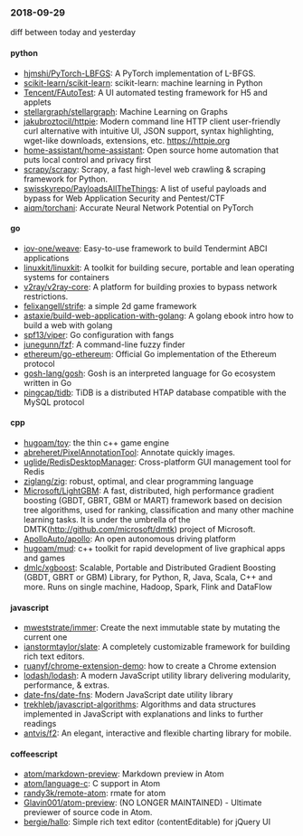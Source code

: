 ### 2018-09-29
diff between today and yesterday

#### python
* [hjmshi/PyTorch-LBFGS](https://github.com/hjmshi/PyTorch-LBFGS): A PyTorch implementation of L-BFGS.
* [scikit-learn/scikit-learn](https://github.com/scikit-learn/scikit-learn): scikit-learn: machine learning in Python
* [Tencent/FAutoTest](https://github.com/Tencent/FAutoTest): A UI automated testing framework for H5 and applets
* [stellargraph/stellargraph](https://github.com/stellargraph/stellargraph): Machine Learning on Graphs
* [jakubroztocil/httpie](https://github.com/jakubroztocil/httpie): Modern command line HTTP client  user-friendly curl alternative with intuitive UI, JSON support, syntax highlighting, wget-like downloads, extensions, etc. https://httpie.org
* [home-assistant/home-assistant](https://github.com/home-assistant/home-assistant):  Open source home automation that puts local control and privacy first
* [scrapy/scrapy](https://github.com/scrapy/scrapy): Scrapy, a fast high-level web crawling & scraping framework for Python.
* [swisskyrepo/PayloadsAllTheThings](https://github.com/swisskyrepo/PayloadsAllTheThings): A list of useful payloads and bypass for Web Application Security and Pentest/CTF
* [aiqm/torchani](https://github.com/aiqm/torchani): Accurate Neural Network Potential on PyTorch

#### go
* [iov-one/weave](https://github.com/iov-one/weave): Easy-to-use framework to build Tendermint ABCI applications
* [linuxkit/linuxkit](https://github.com/linuxkit/linuxkit): A toolkit for building secure, portable and lean operating systems for containers
* [v2ray/v2ray-core](https://github.com/v2ray/v2ray-core): A platform for building proxies to bypass network restrictions.
* [felixangell/strife](https://github.com/felixangell/strife): a simple 2d game framework
* [astaxie/build-web-application-with-golang](https://github.com/astaxie/build-web-application-with-golang): A golang ebook intro how to build a web with golang
* [spf13/viper](https://github.com/spf13/viper): Go configuration with fangs
* [junegunn/fzf](https://github.com/junegunn/fzf):  A command-line fuzzy finder
* [ethereum/go-ethereum](https://github.com/ethereum/go-ethereum): Official Go implementation of the Ethereum protocol
* [gosh-lang/gosh](https://github.com/gosh-lang/gosh): Gosh is an interpreted language for Go ecosystem written in Go
* [pingcap/tidb](https://github.com/pingcap/tidb): TiDB is a distributed HTAP database compatible with the MySQL protocol

#### cpp
* [hugoam/toy](https://github.com/hugoam/toy): the thin c++ game engine
* [abreheret/PixelAnnotationTool](https://github.com/abreheret/PixelAnnotationTool): Annotate quickly images.
* [uglide/RedisDesktopManager](https://github.com/uglide/RedisDesktopManager):  Cross-platform GUI management tool for Redis
* [ziglang/zig](https://github.com/ziglang/zig): robust, optimal, and clear programming language
* [Microsoft/LightGBM](https://github.com/Microsoft/LightGBM): A fast, distributed, high performance gradient boosting (GBDT, GBRT, GBM or MART) framework based on decision tree algorithms, used for ranking, classification and many other machine learning tasks. It is under the umbrella of the DMTK(http://github.com/microsoft/dmtk) project of Microsoft.
* [ApolloAuto/apollo](https://github.com/ApolloAuto/apollo): An open autonomous driving platform
* [hugoam/mud](https://github.com/hugoam/mud): c++ toolkit for rapid development of live graphical apps and games
* [dmlc/xgboost](https://github.com/dmlc/xgboost): Scalable, Portable and Distributed Gradient Boosting (GBDT, GBRT or GBM) Library, for Python, R, Java, Scala, C++ and more. Runs on single machine, Hadoop, Spark, Flink and DataFlow

#### javascript
* [mweststrate/immer](https://github.com/mweststrate/immer): Create the next immutable state by mutating the current one
* [ianstormtaylor/slate](https://github.com/ianstormtaylor/slate): A completely customizable framework for building rich text editors.
* [ruanyf/chrome-extension-demo](https://github.com/ruanyf/chrome-extension-demo): how to create a Chrome extension
* [lodash/lodash](https://github.com/lodash/lodash): A modern JavaScript utility library delivering modularity, performance, & extras.
* [date-fns/date-fns](https://github.com/date-fns/date-fns):  Modern JavaScript date utility library 
* [trekhleb/javascript-algorithms](https://github.com/trekhleb/javascript-algorithms): Algorithms and data structures implemented in JavaScript with explanations and links to further readings
* [antvis/f2](https://github.com/antvis/f2): An elegant, interactive and flexible charting library for mobile.

#### coffeescript
* [atom/markdown-preview](https://github.com/atom/markdown-preview):  Markdown preview in Atom
* [atom/language-c](https://github.com/atom/language-c): C support in Atom
* [randy3k/remote-atom](https://github.com/randy3k/remote-atom): rmate for atom
* [Glavin001/atom-preview](https://github.com/Glavin001/atom-preview):  (NO LONGER MAINTAINED)  -  Ultimate previewer of source code in Atom.
* [bergie/hallo](https://github.com/bergie/hallo): Simple rich text editor (contentEditable) for jQuery UI
